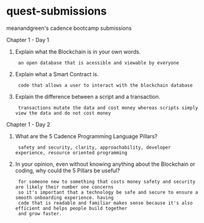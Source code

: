 # quest-submissions
meanandgreen's cadence bootcamp submissions

Chapter 1 - Day 1
1. Explain what the Blockchain is in your own words.

        an open database that is acessible and viewable by everyone
2. Explain what a Smart Contract is.

        code that allows a user to interact with the blockchain database
3. Explain the difference between a script and a transaction.

        transactions mutate the data and cost money whereas scripts simply view the data and do not cost money

Chapter 1 - Day 2
1. What are the 5 Cadence Programming Language Pillars?

        safety and security, clarity, approachability, developer experience, resource oriented programming

2. In your opinion, even without knowing anything about the Blockchain or coding, why could the 5 Pillars be useful?

        for someone new to something that costs money safety and security are likely their number one concerns 
        so it's important that a technology be safe and secure to ensure a smooth onboarding experience. having 
        code that is readable and familiar makes sense because it's also efficient and helps people build together 
        and grow faster.
